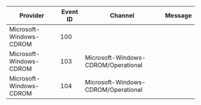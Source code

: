 Provider                 |  Event ID  |  Channel                              |  Message
-------------------------|------------|---------------------------------------|---------
Microsoft-Windows-CDROM  |  100       |                                       |
Microsoft-Windows-CDROM  |  103       |  Microsoft-Windows-CDROM/Operational  |
Microsoft-Windows-CDROM  |  104       |  Microsoft-Windows-CDROM/Operational  |